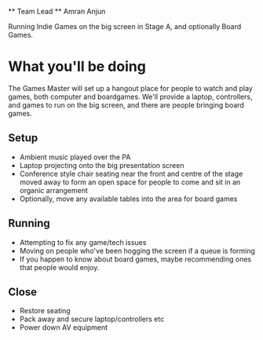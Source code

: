 ** Team Lead ** Amran Anjun

Running Indie Games on the big screen in Stage A, and optionally Board Games.

# What you'll be doing

The Games Master will set up a hangout place for people to watch and play games,
both computer and boardgames. We'll provide a laptop, controllers, and games to
run on the big screen, and there are people bringing board games.

## Setup

* Ambient music played over the PA
* Laptop projecting onto the big presentation screen
* Conference style chair seating near the front and centre of the stage moved
  away to form an open space for people to come and sit in an organic arrangement
* Optionally, move any available tables into the area for board games

## Running

* Attempting to fix any game/tech issues
* Moving on people who've been hogging the screen if a queue is forming
* If you happen to know about board games, maybe recommending ones that people
  would enjoy.

## Close

* Restore seating
* Pack away and secure laptop/controllers etc
* Power down AV equipment
